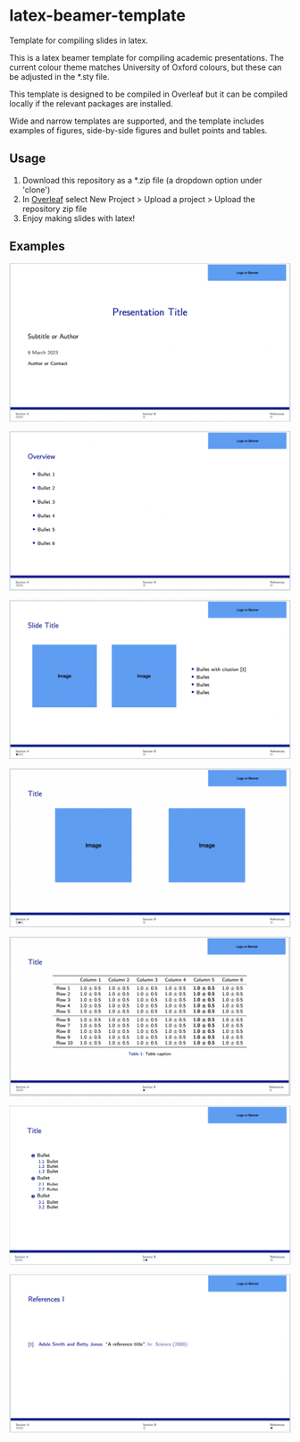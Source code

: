 # latex-beamer-template
Template for compiling slides in latex.

This is a latex beamer template for compiling academic presentations. 
The current colour theme matches University of Oxford colours, but these can be adjusted in the *.sty file. 

This template is designed to be compiled in Overleaf but it can be compiled locally if the relevant packages are installed. 

Wide and narrow templates are supported, and the template includes examples of figures, side-by-side figures and bullet points and tables. 

## Usage

1. Download this repository as a *.zip file (a dropdown option under 'clone')
2. In [Overleaf](https://www.overleaf.com/project) select New Project > Upload a project > Upload the repository zip file
3. Enjoy making slides with latex! 

## Examples

![image](./example_images/title.png)

![image](./example_images/overview.png)

![image](./example_images/images_with_bullets.png)

![image](./example_images/images.png)

![image](./example_images/table.png)

![image](./example_images/numbered_bullets.png)

![image](./example_images/references.png)
